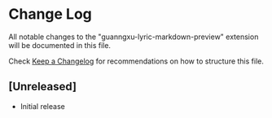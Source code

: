 # Change Log

All notable changes to the "guanngxu-lyric-markdown-preview" extension will be documented in this file.

Check [Keep a Changelog](http://keepachangelog.com/) for recommendations on how to structure this file.

## [Unreleased]

- Initial release